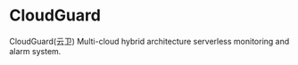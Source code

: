 
# CloudGuard
CloudGuard(云卫) Multi-cloud hybrid architecture serverless monitoring and alarm system.
